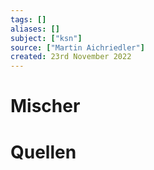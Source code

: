 ```yaml
---
tags: []
aliases: []
subject: ["ksn"]
source: ["Martin Aichriedler"]
created: 23rd November 2022
---
```


# Mischer

# Quellen